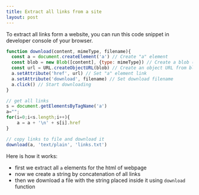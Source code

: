 ```yaml
---
title: Extract all links from a site
layout: post
---
```


To extract all links form a website, you can run this code snippet in developer console of your browser.

```js
function download(content, mimeType, filename){
  const a = document.createElement('a') // Create "a" element
  const blob = new Blob([content], {type: mimeType}) // Create a blob (file-like object)
  const url = URL.createObjectURL(blob) // Create an object URL from blob
  a.setAttribute('href', url) // Set "a" element link
  a.setAttribute('download', filename) // Set download filename
  a.click() // Start downloading
}

// get all links
s = document.getElementsByTagName('a')
a="";
for(i=0;i<s.length;i++){
    a = a + '\n' + s[i].href
}

// copy links to file and download it
download(a, 'text/plain', 'links.txt')
```

Here is how it works:

- first we extract all `a` elements for the html of webpage
- now we create a string by concatenation of all links
- then we download a file with the string placed inside it using `download` function